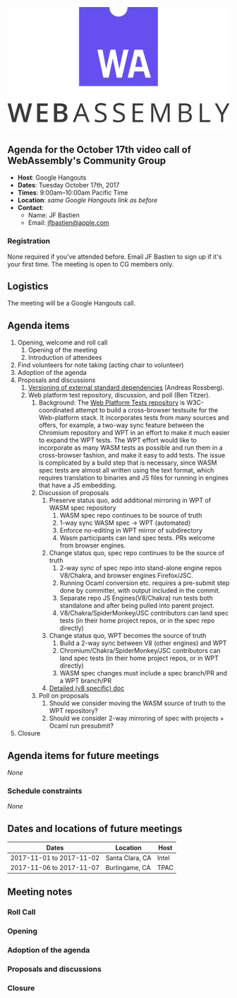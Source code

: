 ![WebAssembly logo](/images/WebAssembly.png)

## Agenda for the October 17th video call of WebAssembly's Community Group

- **Host**: Google Hangouts
- **Dates**: Tuesday October 17th, 2017
- **Times**: 9:00am–10:00am Pacific Time
- **Location**: *same Google Hangouts link as before*
- **Contact**:
    - Name: JF Bastien
    - Email: jfbastien@apple.com

### Registration

None required if you've attended before. Email JF Bastien to sign up if it's
your first time. The meeting is open to CG members only.

## Logistics

The meeting will be a Google Hangouts call.

## Agenda items

1. Opening, welcome and roll call
    1. Opening of the meeting
    1. Introduction of attendees
1. Find volunteers for note taking (acting chair to volunteer)
1. Adoption of the agenda
1. Proposals and discussions
    1. [Versioning of external standard dependencies](https://github.com/WebAssembly/spec/issues/566) (Andreas Rossberg).
    1. Web platform test repository, discussion, and poll (Ben Titzer).
       1. Background: The [Web Platform Tests repository](https://github.com/w3c/web-platform-tests) is W3C-coordinated attempt to build a cross-browser testsuite for the Web-platform stack. It incorporates tests from many sources and offers, for example, a two-way sync feature between the Chromium repository and WPT in an effort to make it much easier to expand the WPT tests. The WPT effort would like to incorporate as many WASM tests as possible and run them in a cross-browser fashion, and make it easy to add tests.
       The issue is complicated by a build step that is necessary, since WASM spec tests are almost all written using the text format, which requires translation to binaries and JS files for running in engines that have a JS embedding.
       1. Discussion of proposals
           1. Preserve status quo, add additional mirroring in WPT of WASM spec repository
              1. WASM spec repo continues to be source of truth
              1. 1-way sync WASM spec -> WPT (automated)
              1. Enforce no-editing in WPT mirror of subdirectory
              1. Wasm participants can land spec tests. PRs welcome from browser engines.
           1. Change status quo, spec repo continues to be the source of truth
              1. 2-way sync of spec repo into stand-alone engine repos V8/Chakra, and browser engines Firefox/JSC.
              1. Running Ocaml conversion etc. requires a pre-submit step done by committer, with output included in the commit.
              1. Separate repo JS Engines(V8/Chakra) run tests both standalone and after being pulled into parent project.
              1. V8/Chakra/SpiderMonkey/JSC contributors can land spec tests (in their home project repos, or in the spec repo directly)
           1. Change status quo, WPT becomes the source of truth
              1. Build a 2-way sync between V8 (other engines) and WPT
              1. Chromium/Chakra/SpiderMonkey/JSC contributors can land spec tests (in their home project repos, or in WPT directly)
              1. WASM spec changes must include a spec branch/PR and a WPT branch/PR
           1. [Detailed (v8 specific) doc](https://docs.google.com/document/d/1FEjBpsIj1vu5ZUJI6ki6xKBFIijxlPj_rQmsucMMQrg/edit#)
       1. Poll on proposals
           1. Should we consider moving the WASM source of truth to the WPT repository?
           1. Should we consider 2-way mirroring of spec with projects + Ocaml run presubmit?
1. Closure

## Agenda items for future meetings

*None*

### Schedule constraints

*None*

## Dates and locations of future meetings

| Dates                    | Location          | Host       |
|--------------------------|-------------------|------------|
| 2017-11-01 to 2017-11-02 | Santa Clara, CA   | Intel      |
| 2017-11-06 to 2017-11-07 | Burlingame, CA    | TPAC       |

## Meeting notes

### Roll Call

### Opening

### Adoption of the agenda

### Proposals and discussions

### Closure

